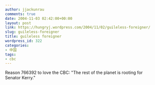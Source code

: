 ```yaml
---
author: jjackunrau
comments: true
date: 2004-11-03 02:42:00+00:00
layout: post
link: https://hungryj.wordpress.com/2004/11/02/guileless-foreigner/
slug: guileless-foreigner
title: guileless foreigner
wordpress_id: 322
categories:
- 中国
tags:
- cbc
---
```


Reason 766392 to love the CBC: "The rest of the planet is rooting for Senator Kerry."
